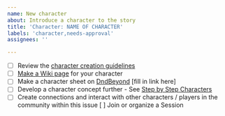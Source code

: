 ```yaml
---
name: New character
about: Introduce a character to the story
title: 'Character: NAME OF CHARACTER'
labels: 'character,needs-approval'
assignees: ''

---
```

- [ ] Review the [character creation guidelines](character%20creation%20guidelines.md)
- [ ] [Make a Wiki page](character%20wiki%20page%20outline.md) for your character <fill in link here>
- [ ] Make a character sheet on [DndBeyond](www.dndbeyond.com) [fill in link here]
- [ ] Develop a character concept further - See [Step by Step Characters](step%20%20by%20characters.md)
- [ ] Create connections and interact with other characters / players in the community within this issue
[ ] Join or organize a Session

